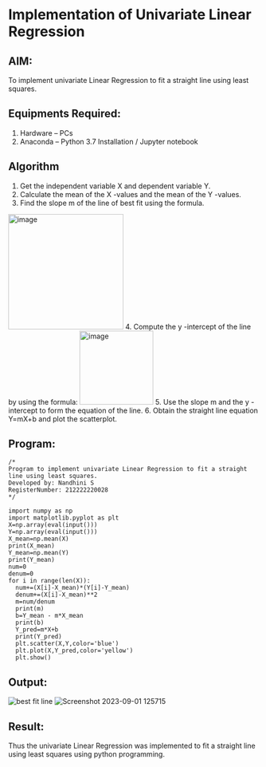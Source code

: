 # Implementation of Univariate Linear Regression
## AIM:
To implement univariate Linear Regression to fit a straight line using least squares.

## Equipments Required:
1. Hardware – PCs
2. Anaconda – Python 3.7 Installation / Jupyter notebook

## Algorithm
1. Get the independent variable X and dependent variable Y.
2. Calculate the mean of the X -values and the mean of the Y -values.
3. Find the slope m of the line of best fit using the formula. 
<img width="231" alt="image" src="https://user-images.githubusercontent.com/93026020/192078527-b3b5ee3e-992f-46c4-865b-3b7ce4ac54ad.png">
4. Compute the y -intercept of the line by using the formula:
<img width="148" alt="image" src="https://user-images.githubusercontent.com/93026020/192078545-79d70b90-7e9d-4b85-9f8b-9d7548a4c5a4.png">
5. Use the slope m and the y -intercept to form the equation of the line.
6. Obtain the straight line equation Y=mX+b and plot the scatterplot.

## Program:
```
/*
Program to implement univariate Linear Regression to fit a straight line using least squares.
Developed by: Nandhini S
RegisterNumber: 212222220028 
*/

import numpy as np
import matplotlib.pyplot as plt
X=np.array(eval(input()))
Y=np.array(eval(input()))
X_mean=np.mean(X)
print(X_mean)
Y_mean=np.mean(Y)
print(Y_mean)
num=0
denum=0
for i in range(len(X)):
  num+=(X[i]-X_mean)*(Y[i]-Y_mean)
  denum+=(X[i]-X_mean)**2
  m=num/denum
  print(m)
  b=Y_mean - m*X_mean
  print(b)
  Y_pred=m*X+b
  print(Y_pred)
  plt.scatter(X,Y,color='blue')
  plt.plot(X,Y_pred,color='yellow')
  plt.show()
```




## Output:
![best fit line](sam.png)
![Screenshot 2023-09-01 125715](https://github.com/nandhu6523/Find-the-best-fit-line-using-Least-Squares-Method/assets/123856724/b6b0d05c-3e12-44c3-af7c-6b484b61d8c4)



## Result:
Thus the univariate Linear Regression was implemented to fit a straight line using least squares using python programming.
